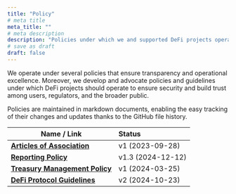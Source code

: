 ```yaml
---
title: "Policy"
# meta title
meta_title: ""
# meta description
description: "Policies under which we and supported DeFi projects operate."
# save as draft
draft: false
---
```


We operate under several policies that ensure transparency and operational excellence. Moreover, we develop and advocate policies and guidelines under which DeFi projects should operate to ensure security and build trust among users, regulators, and the broader public.

Policies are maintained in markdown documents, enabling the easy tracking of their changes and updates thanks to the GitHub file history.

| Name / Link                                                  | Status            |
| ------------------------------------------------------------ | :---------------- |
| [**Articles of Association**](../articles-of-association)    | v1 (2023-09-28)   |
| [**Reporting Policy**](../reporting-policy)                  | v1.3 (2024-12-12) |
| [**Treasury Management Policy**](../treasury-management-policy) | v1 (2024-03-25)   |
| [**DeFi Protocol Guidelines**](https://www.defiscan.info/learn-more)  | v2 (2024-10-23)   |
